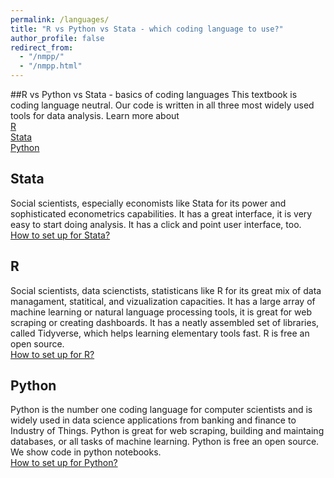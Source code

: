 ```yaml
---
permalink: /languages/
title: "R vs Python vs Stata - which coding language to use?"
author_profile: false
redirect_from:
  - "/nmpp/"
  - "/nmpp.html"
---
```



##R vs Python vs Stata - basics of coding languages
This textbook is coding language neutral. Our code is written in all three most widely used tools for data analysis. Learn more about  
[R](https://www.r-project.org/about.html)   
[Stata](https://www.stata.com/why-use-stata/)  
[Python](https://www.python.org/about/)



## **Stata**  
Social scientists, especially economists like Stata for its power and sophisticated econometrics capabilities. It has a great interface, it is very easy to start doing analysis. It has a click and point user interface, too.  
[How to set up for Stata?](/howto-stata/)

## **R**  
Social scientists, data scienctists, statisticans like R for its great mix of data managament,  statitical, and   vizualization capacities. It has a large array of machine learning or natural language processing tools, it is great for web scraping or creating dashboards. It has a neatly assembled set of libraries, called Tidyverse, which helps learning elementary tools fast. R is free an open source.  
[How to set up for R?](/howto-r/)


## **Python**  
Python is the number one coding language for computer scientists and is widely used in data science applications from banking and finance to Industry of Things. Python is great for web scraping, building and maintaing databases, or all tasks of machine learning. Python is free an open source.  
We show code in python notebooks.   
[How to set up for Python?](/howto-python/)
